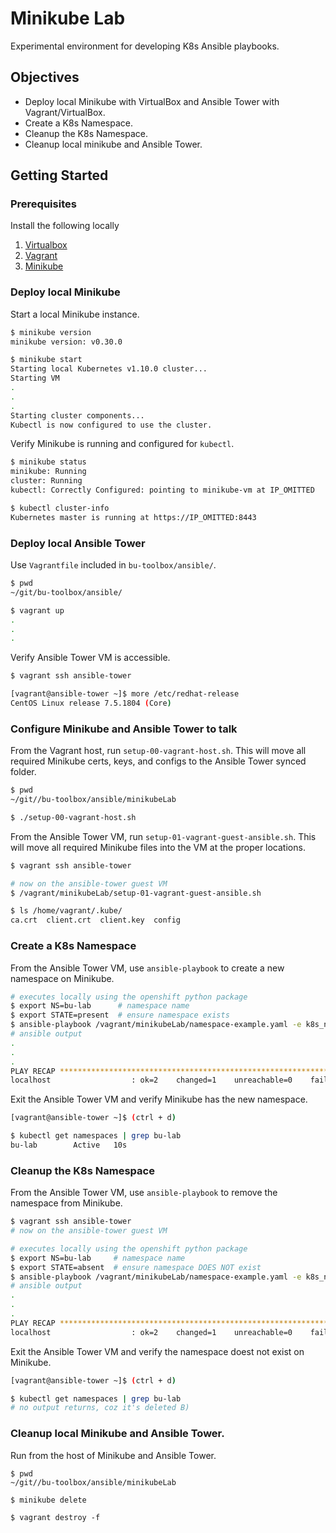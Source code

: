 # Minikube Lab

Experimental environment for developing K8s Ansible playbooks.

## Objectives

* Deploy local Minikube with VirtualBox and Ansible Tower with Vagrant/VirtualBox.
* Create a K8s Namespace.
* Cleanup the K8s Namespace.
* Cleanup local minikube and Ansible Tower.

## Getting Started

### Prerequisites

Install the following locally

1. [Virtualbox](https://www.virtualbox.org/wiki/Downloads)
2. [Vagrant](https://www.vagrantup.com/downloads.html)
3. [Minikube](https://kubernetes.io/docs/tasks/tools/install-minikube/)

### Deploy local Minikube

Start a local Minikube instance.

```bash
$ minikube version
minikube version: v0.30.0

$ minikube start
Starting local Kubernetes v1.10.0 cluster...
Starting VM
.
.
.
Starting cluster components...
Kubectl is now configured to use the cluster.
```

Verify Minikube is running and configured for `kubectl`.

```bash
$ minikube status
minikube: Running
cluster: Running
kubectl: Correctly Configured: pointing to minikube-vm at IP_OMITTED

$ kubectl cluster-info
Kubernetes master is running at https://IP_OMITTED:8443
```

### Deploy local Ansible Tower

Use `Vagrantfile` included in `bu-toolbox/ansible/`.

```bash
$ pwd 
~/git/bu-toolbox/ansible/

$ vagrant up
.
.
.
```

Verify Ansible Tower VM is accessible.

```bash
$ vagrant ssh ansible-tower

[vagrant@ansible-tower ~]$ more /etc/redhat-release
CentOS Linux release 7.5.1804 (Core)
```

### Configure Minikube and Ansible Tower to talk

From the Vagrant host, run `setup-00-vagrant-host.sh`.  This will move all required Minikube certs, keys, and configs to the Ansible Tower synced folder. 

```bash
$ pwd
~/git//bu-toolbox/ansible/minikubeLab

$ ./setup-00-vagrant-host.sh
```

From the Ansible Tower VM, run `setup-01-vagrant-guest-ansible.sh`.  This will move all required Minikube files into the VM at the proper locations.

```bash
$ vagrant ssh ansible-tower

# now on the ansible-tower guest VM
$ /vagrant/minikubeLab/setup-01-vagrant-guest-ansible.sh

$ ls /home/vagrant/.kube/
ca.crt  client.crt  client.key  config
```

### Create a K8s Namespace

From the Ansible Tower VM, use `ansible-playbook` to create a new namespace on Minikube.

```bash
# executes locally using the openshift python package
$ export NS=bu-lab      # namespace name
$ export STATE=present  # ensure namespace exists
$ ansible-playbook /vagrant/minikubeLab/namespace-example.yaml -e k8s_ns=$NS -e ns_state=$STATE
# ansible output
.
.
.
PLAY RECAP ****************************************************************
localhost                  : ok=2    changed=1    unreachable=0    failed=0

```

Exit the Ansible Tower VM and verify Minikube has the new namespace.

```bash
[vagrant@ansible-tower ~]$ (ctrl + d)

$ kubectl get namespaces | grep bu-lab
bu-lab        Active   10s
```

### Cleanup the K8s Namespace

From the Ansible Tower VM, use `ansible-playbook` to remove the namespace from Minikube.

```bash
$ vagrant ssh ansible-tower
# now on the ansible-tower guest VM

# executes locally using the openshift python package
$ export NS=bu-lab     # namespace name
$ export STATE=absent  # ensure namespace DOES NOT exist
$ ansible-playbook /vagrant/minikubeLab/namespace-example.yaml -e k8s_ns=$NS -e ns_state=$STATE
# ansible output
.
.
.
PLAY RECAP ****************************************************************
localhost                  : ok=2    changed=1    unreachable=0    failed=0
```

Exit the Ansible Tower VM and verify the namespace doest not exist on Minikube.

```bash
[vagrant@ansible-tower ~]$ (ctrl + d)

$ kubectl get namespaces | grep bu-lab
# no output returns, coz it's deleted B)
```

### Cleanup local Minikube and Ansible Tower.

Run from the host of Minikube and Ansible Tower.

```
$ pwd
~/git//bu-toolbox/ansible/minikubeLab

$ minikube delete

$ vagrant destroy -f
```